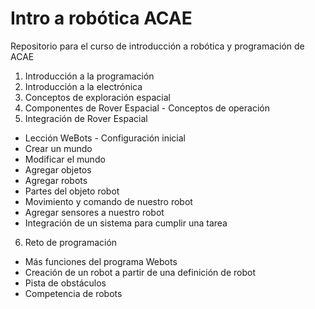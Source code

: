 # Intro a robótica ACAE

Repositorio para el curso de introducción a robótica y programación de ACAE
1. Introducción a la programación
2. Introducción a la electrónica
3. Conceptos de exploración espacial
4. Componentes de Rover Espacial - Conceptos de operación
5. Integración de Rover Espacial
- Lección WeBots - Configuración inicial
- Crear un mundo
- Modificar el mundo
- Agregar objetos
- Agregar robots
- Partes del objeto robot
- Movimiento y comando de nuestro robot
- Agregar sensores a nuestro robot
- Integración de un sistema para cumplir una tarea
6. Reto de programación
- Más funciones del programa Webots
- Creación de un robot a partir de una definición de robot
- Pista de obstáculos
- Competencia de robots
